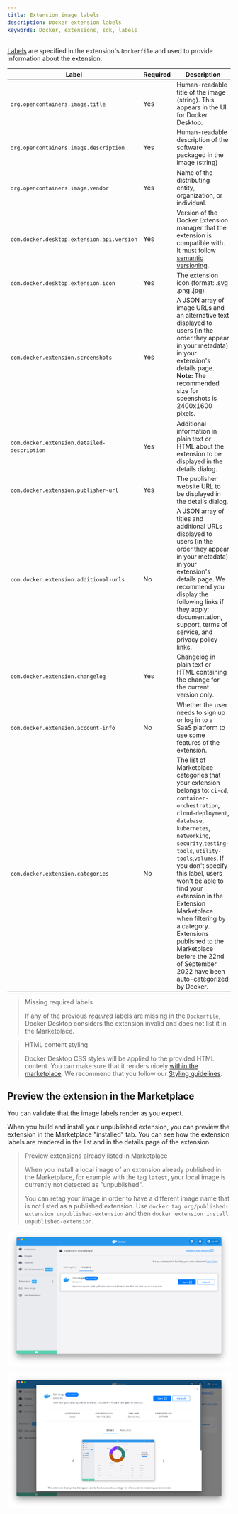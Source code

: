 ```yaml
---
title: Extension image labels
description: Docker extension labels
keywords: Docker, extensions, sdk, labels
---
```


[Labels](../../../engine/reference/builder.md#label) are specified in the extension's `Dockerfile` and used to provide information about the extension.

| Label                                       | Required | Description                                                                                                                                                                                                                                                                                                                                                                                                                                                                      | Example                                                                                                                                                                                                                                            |
|---------------------------------------------|----------|----------------------------------------------------------------------------------------------------------------------------------------------------------------------------------------------------------------------------------------------------------------------------------------------------------------------------------------------------------------------------------------------------------------------------------------------------------------------------------|----------------------------------------------------------------------------------------------------------------------------------------------------------------------------------------------------------------------------------------------------|
| `org.opencontainers.image.title`            | Yes      | Human-readable title of the image (string). This appears in the UI for Docker Desktop.                                                                                                                                                                                                                                                                                                                                                                                           | my-extension                                                                                                                                                                                                                                       |
| `org.opencontainers.image.description`      | Yes      | Human-readable description of the software packaged in the image (string)                                                                                                                                                                                                                                                                                                                                                                                                        | This extension is cool.                                                                                                                                                                                                                            |
| `org.opencontainers.image.vendor`           | Yes      | Name of the distributing entity, organization, or individual.                                                                                                                                                                                                                                                                                                                                                                                                                    | Acme, Inc.                                                                                                                                                                                                                                         |
| `com.docker.desktop.extension.api.version`  | Yes      | Version of the Docker Extension manager that the extension is compatible with. It must follow [semantic versioning](https://semver.org/).                                                                                                                                                                                                                                                                                                                                        | A specific version like `0.1.0` or, a constraint expression: `>= 0.1.0`, `>= 1.4.7, < 2.0` . For your first extension, you can use `docker extension version` to know the SDK API version and specify `>= <SDK_API_VERSION>`.                      |
| `com.docker.desktop.extension.icon`         | Yes      | The extension icon (format: .svg .png .jpg)                                                                                                                                                                                                                                                                                                                                                                                                                                      | <a href="{{ site.docs_url }}/assets/images/engine.svg" target="__blank">{{ site.docs_url }}/assets/images/engine.svg<a>                                                                                                                            |
| `com.docker.extension.screenshots`          | Yes      | A JSON array of image URLs and an alternative text displayed to users (in the order they appear in your metadata) in your extension's details page. **Note:** The recommended size for sceenshots is 2400x1600 pixels.                                                                                                                                                                                                                                                           | `"[{"alt":"alternative text for image 1",` `"url":"https://foo.bar/image1.png"},` `{"alt":"alternative text for image2",` `"url":"https://foo.bar/image2.jpg"}]"`                                                                                  |
| `com.docker.extension.detailed-description` | Yes      | Additional information in plain text or HTML about the extension to be displayed in the details dialog.                                                                                                                                                                                                                                                                                                                                                                          | `My detailed description` or `<h1>My detailed description</h1>`                                                                                                                                                                                    |
| `com.docker.extension.publisher-url`        | Yes      | The publisher website URL to be displayed in the details dialog.                                                                                                                                                                                                                                                                                                                                                                                                                 | `https://foo.bar`                                                                                                                                                                                                                                  |
| `com.docker.extension.additional-urls`      | No       | A JSON array of titles and additional URLs displayed to users (in the order they appear in your metadata) in your extension's details page. We recommend you display the following links if they apply: documentation, support, terms of service, and privacy policy links.                                                                                                                                                                                                      | `[{"title":"Documentation","url":"https://foo.bar/docs"},` `{"title":"Support","url":"https://foo.bar/support"},` `{"title":"Terms of Service","url":"https://foo.bar/tos"},` `{"title":"Privacy policy","url":"https://foo.bar/privacy-policy"}]` |
| `com.docker.extension.changelog`            | Yes      | Changelog in plain text or HTML containing the change for the current version only.                                                                                                                                                                                                                                                                                                                                                                                              | `Extension changelog` or `<p>Extension changelog<ul>` `<li>New feature A</li>` `<li>Bug fix on feature B</li></ul></p>`                                                                                                                            |
| `com.docker.extension.account-info`         | No       | Whether the user needs to sign up or log in to a SaaS platform to use some features of the extension.                                                                                                                                                                                                                                                                                                                                                                            | `required` in case it does, leave it empty otherwise.                                                                                                                                                                                              |
| `com.docker.extension.categories`           | No       | The list of Marketplace categories that your extension belongs to: `ci-cd`, `container-orchestration`, `cloud-deployment`, `database`, `kubernetes`, `networking`, `security`,`testing-tools`, `utility-tools`,`volumes`. If you don't specify this label, users won't be able to find your extension in the Extension Marketplace when filtering by a category. Extensions published to the Marketplace before the 22nd of September 2022 have been auto-categorized by Docker. | Specified as comma separated values in case of having multiple categories e.g: `kubernetes,security` or a single value e.g. `kubernetes`.                                                                                                          |

> Missing required labels
>
> If any of the previous _required_ labels are missing in the `Dockerfile`, Docker Desktop considers the extension invalid and does not list it in the Marketplace.

> HTML content styling
>
> Docker Desktop CSS styles will be applied to the provided HTML content. You can make sure that it renders nicely [within the marketplace](#preview-the-extension-in-the-marketplace). We recommend that you follow our [Styling guidelines](../design/overview.md).

## Preview the extension in the Marketplace

You can validate that the image labels render as you expect.

When you build and install your unpublished extension, you can preview the extension in the Marketplace "installed" tab. You can see how the extension labels are rendered in the list and in the details page of the extension.

> Preview extensions already listed in Marketplace
>
> When you install a local image of an extension already published in the Marketplace, for example with the tag `latest`, your local image is currently not detected as "unpublished".
>
> You can retag your image in order to have a different image name that is not listed as a published extension.
> Use `docker tag org/published-extension unpublished-extension` and then `docker extension install unpublished-extension`.

![List preview](images/list-preview.png)

![List preview](images/details-preview.png)
